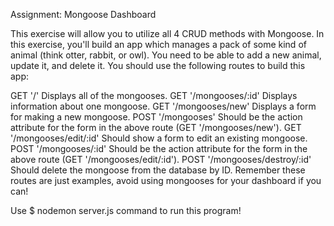 Assignment: Mongoose Dashboard

This exercise will allow you to utilize all 4 CRUD methods with Mongoose. In this exercise, you'll build an app which manages a pack of some kind of animal (think otter, rabbit, or owl). You need to be able to add a new animal, update it, and delete it. You should use the following routes to build this app:

GET '/' Displays all of the mongooses.
GET '/mongooses/:id' Displays information about one mongoose.
GET '/mongooses/new' Displays a form for making a new mongoose.
POST '/mongooses' Should be the action attribute for the form in the above route (GET '/mongooses/new').
GET '/mongooses/edit/:id' Should show a form to edit an existing mongoose.
POST '/mongooses/:id' Should be the action attribute for the form in the above route (GET '/mongooses/edit/:id').
POST '/mongooses/destroy/:id' Should delete the mongoose from the database by ID.
Remember these routes are just examples, avoid using mongooses for your dashboard if you can!

Use $ nodemon server.js command to run this program!
